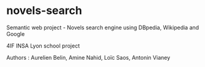 # novels-search
Semantic web project - Novels search engine using DBpedia, Wikipedia and Google

4IF INSA Lyon school project

Authors : Aurelien Belin, Amine Nahid, Loïc Saos, Antonin Vianey
